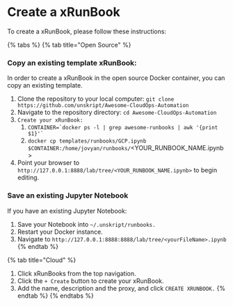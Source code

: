 # Create a xRunBook

To create a xRunBook, please follow these instructions:



{% tabs %}
{% tab title="Open Source" %}
### Copy an existing template xRunBook:



In order to create a xRunBook in the open source Docker container, you can copy an existing template.

1. Clone the repository to your local computer: `git clone https://github.com/unskript/Awesome-CloudOps-Automation`
2. Navigate to the repository directory: `cd Awesome-CloudOps-Automation`
3. `Create your xRunBook:`
   1. `` CONTAINER=`docker ps -l | grep awesome-runbooks | awk '{print $1}'` ``
   2. `docker cp templates/runbooks/GCP.ipynb $CONTAINER:/home/jovyan/runbooks/`\<YOUR\_RUNBOOK\_NAME.ipynb>
4. Point your browser to `http://127.0.0.1:8888/lab/tree/<YOUR_RUNBOOK_NAME.ipynb>` to begin editing.



### Save an existing Jupyter Notebook

If you have an existing Jupyter Notebook:

1. Save your Notebook into `~/.unskript/runbooks.`
2. Restart your Docker instance.
3. Navigate to `http://127.0.0.1:8888:8888/lab/tree/<yourFileName>.ipynb`
{% endtab %}

{% tab title="Cloud" %}
1. Click xRunBooks from the top navigation.
2. Click the `+ Create` button to create your xRunBook.
3. Add the name, description and the proxy, and click `CREATE XRUNBOOK.`
{% endtab %}
{% endtabs %}

